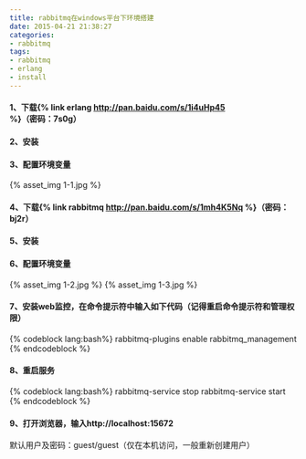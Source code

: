 ```yaml
---
title: rabbitmq在windows平台下环境搭建
date: 2015-04-21 21:38:27
categories:
- rabbitmq
tags:
- rabbitmq
- erlang
- install
---
```

#### 1、下载{% link erlang http://pan.baidu.com/s/1i4uHp45 %}（密码：7s0g）
#### 2、安装
#### 3、配置环境变量
{% asset_img 1-1.jpg %}
<!-- more -->
#### 4、下载{% link rabbitmq http://pan.baidu.com/s/1mh4K5Nq %}（密码：bj2r）
#### 5、安装
#### 6、配置环境变量
{% asset_img 1-2.jpg %}
{% asset_img 1-3.jpg %}
#### 7、安装web监控，在命令提示符中输入如下代码（记得重启命令提示符和管理权限）
{% codeblock lang:bash%}
rabbitmq-plugins enable rabbitmq_management
{% endcodeblock %}
#### 8、重启服务
{% codeblock lang:bash%}
rabbitmq-service stop
rabbitmq-service start
{% endcodeblock %}
#### 9、打开浏览器，输入http://localhost:15672<br/>
默认用户及密码：guest/guest（仅在本机访问，一般重新创建用户）

